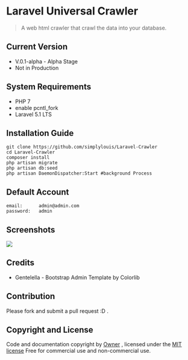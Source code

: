 # Laravel Universal Crawler
> A web html crawler that crawl the data into your database.

## Current Version
* V.0.1-alpha - Alpha Stage
* Not in Production

## System Requirements
* PHP 7 
* enable pcntl_fork
* Laravel 5.1 LTS

## Installation Guide
    git clone https://github.com/simplylouis/Laravel-Crawler
    cd Laravel-Crawler
    composer install
    php artisan migrate
    php artisan db:seed
    php artisan DaemonDispatcher:Start #background Process

## Default Account
    email:      admin@admin.com
    password:   admin

## Screenshots
![](https://raw.githubusercontent.com/simplylouis/Laravel-Crawler/master/image.gif)

## Credits
* Gentelella - Bootstrap Admin Template by Colorlib

## Contribution
Please fork and submit a pull request :D .

## Copyright and License
Code and documentation copyright by [Owner](http://www.simplylouis.com) , licensed under the [MIT license](http://opensource.org/licenses/MIT)
Free for commercial use and non-commercial use.
